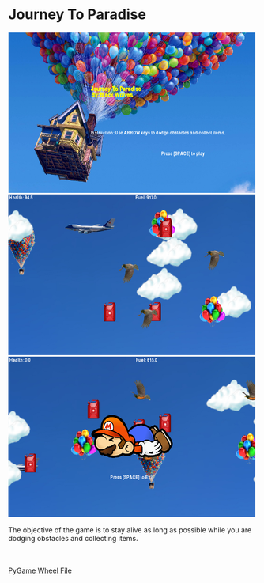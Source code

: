 <h1>Journey To Paradise</h1>
<img src="https://github.com/adai0789/Pygame-Project/blob/master/GamePlan/Splash%20Screen.PNG" width="500" height="325">
<img src="https://github.com/adai0789/Pygame-Project/blob/master/GamePlan/Gameplay.PNG" width="500" height="325">
<img src="https://github.com/adai0789/Pygame-Project/blob/master/GamePlan/GameOver.PNG" width="500" height="325">
<p>The objective of the game is to stay alive as long as possible while you are dodging obstacles and collecting items.</p>
<br>
<br>
<a href="http://www.lfd.uci.edu/~gohlke/pythonlibs/#pygame">PyGame Wheel File</a>
